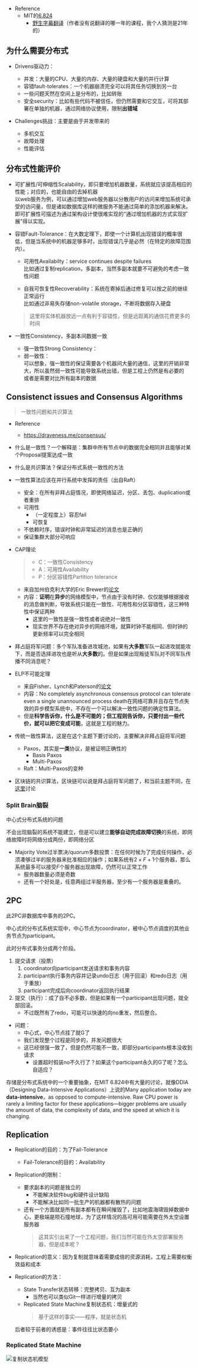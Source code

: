 + Reference
	+ MIT的[6.824](https://pdos.csail.mit.edu/6.824/schedule.html)
		+ [野生字幕翻译](https://mit-public-courses-cn-translatio.gitbook.io/mit6-824/)（作者没有说翻译的哪一年的课程，我个人猜测是21年的）

## 为什么需要分布式

+ Drivens驱动力：
	+ 并发：大量的CPU、大量的内存、大量的硬盘和大量的并行计算
	+ 容错fault-tolerates：一个机器崩溃完全可以将其任务切换到另一台
	+ 一些问题天然在空间上是分布的，比如转账
	+ 安全security：比如有些代码不被信任，但仍然需要和它交互，可将其部署在单独的机器，通过网络协议使用，限制**出错域**

+ Challenges挑战：主要是由于并发带来的
	+ 多机交互
	+ 故障处理
	+ 性能评估

## 分布式性能评价

+ 可扩展性/可伸缩性Scalability，即只要增加机器数量，系统就应该提高相应的性能；对应的，也能自由的去掉机器  
	以web服务为例，可以通过增加web服务器以分散用户的访问来增加系统可承受的访问量，但是诸如数据库这样的微服务不能通过简单的添加机器来解决。即可扩展性可描述为通过架构设计使很难实现的“通过增加机器的方式实现扩展”得以实现。

+ 容错Fault-Tolerance：在大数定理下，即使一个计算机出现错误的概率很低，但是当系统中的机器足够多时，出现错误几乎是必然（在特定的故障范围内）。

	+ 可用性Availabilty：service continues despite failures  
		比如通过复制replication，多副本，当然多副本就要不可避免的考虑一致性问题

	+ 自我可恢复性Recoverability：系统在寄掉后通过修复可以按之前的继续正常运行  
		比如通过非易失存储non-volatile storage，不断将数据存入硬盘

	>这里将实体机器放远一点有利于容错性，但是远距离的通信花费更多的时间

+ 一致性Consistency，多副本间数据一致
	+ 强一致性Strong Consistency：
	+ 弱一致性：  
		可以想象，强一致性的保证需要各个机器间大量的通信，这里的开销非常大，所以虽然弱一致性可能导致系统出错，但是工程上仍然是有必要的  
		或者是需要对比所有副本的数据

## Consistenct issues and Consensus Algorithms
>一致性问题和共识算法

+ Reference
	+ https://draveness.me/consensus/

+ 什么是一致性？一个解释是：集群中所有节点中的数据完全相同并且能够对某个Proposal提案达成一致
+ 什么是共识算法？保证分布式系统一致性的方法

+ 一致性算法应该在并行系统中发挥的责任（出自Raft）
	+ 安全：在所有非拜占庭情况，即使网络延迟，分区、丢包、duplication或者重排
	+ 可用性
		+ （一定程度上）容忍fail
		+ 可恢复
	+ 不依赖时序，错误时钟和非常延迟的消息也是正确的
	+ 保证集群大部分可响应

+ CAP理论
	>+ C：一致性Consistency
	>+ A：可用性Availability
	>+ P：分区容错性Partition tolerance

	+ 来自加州伯克利大学的Eric Brewer的[论文]()
	+ 内容：**证明**在**异步**的网络模型中，节点由于没有时钟、仅仅能够根据接收的消息做判断，导致系统只能在一致性、可用性和分区容错性，这三种特性中保证两种
		+ 这里的一致性是强一致性或者说绝对一致性
		+ 现实世界不存在绝对异步的网络环境，就算时钟不能相同、但时钟的更新频率可以完全相同

+ 拜占庭将军问题：多个军队准备进攻城池，如果有**大多数**军队一起进攻就能攻下，而是否选择进攻也是听从**大多数**的。但是如果出现叛徒军队对不同军队传播不同消息呢？

+ ELP不可能定理
	+ 来自Fisher、Lynch和Paterson的[论文](https://ilyasergey.net/CS6213/_static/02-consensus/flp.pdf)
	+ 内容：No completely asynchronous consensus protocol can tolerate even a single unannounced process death在网络可靠并且存在节点失效的异步模型系统中，不存在一个可以解决一致性问题的确定性算法。
	+ 但是**科学告诉你，什么是不可能的；但工程则告诉你，只要付出一些代价，就可以把它变成可能**，这就是工程的魅力。

+ 传统一致性算法，这是在这个主题下要讨论的，主要解决非拜占庭将军问题
	+ Paxos，其实是**一类**协议，是被证明正确性的
		+ Basis Paxos
		+ Multi-Paxos
	+ Raft：Multi-Paxos的变种

+ 区块链的共识算法，区块链可以说是拜占庭将军问题了，和当前主题不同，在[这里](Interdisciplinary/Web3/README.md)讨论

### Split Brain脑裂

中心式分布式系统的问题

不会出现脑裂的系统不能建立，但是可以建立**能够自动完成故障切换**的系统，即网络故障时将网络分成两份，即网络分区

+ Majority Vote过半票决/quorum多数投票：在任何时候为了完成任何操作，必须凑够过半的服务器来批准相应的操作；如果系统有$2 \times F + 1$个服务器，那么系统最多可以接受$F$个服务器出现故障，仍然可以正常工作
	+ 服务器数量必须是奇数
	+ 还有一个好处是，任意两组过半服务器，至少有一个服务器是重叠的。

## 2PC

此2PC非数据库中事务的2PC。

中心式的分布式系统实现中，中心节点为coordinator，被中心节点调度的其他业务节点为participant。

此时分布式事务分成两个阶段。

1. 提交请求（投票）
	1. coordinator向participant发送请求和事务内容
	2. participant执行事务内容并记录undo日志（用于回滚）和redo日志（用于重放）
	3. participant完成后向coordinator返回执行结果
2. 提交（执行）：成了自不必多数，但是如果有一个participant出现问题，就全部回滚。
	+ 不过既然有了redo，可能可以快速的向no重发，然后整合。

+ 问题：
	+ 中心式，中心节点挂了就G了
	+ 我们发现整个过程是同步的，并发问题很大
	+ 这已经很强一致了，但是仍然可能不一致，即部分participants根本没收到请求
		+ 设置超时假装no不久行了？如果这个participant永久的G了呢？怎么自适应？


存储是分布式系统中的一个重要抽象，在MIT 6.824中有大量的讨论，就像DDIA（Designing Data-Intensive Applications）上说的Many application today are **data-intensive**，as opposed to compute-intensive. Raw CPU power is rarely a limiting factor for these applications—bigger problems are usually the amount of data, the complexity of data, and the speed at which it is changing.

## Replication

+ Replication的目的：为了Fail-Tolerance
	+ Fail-Tolerance的目的：Availability

+ Replication的限制：
	+ 要求副本的问题是独立的
		+ 不能解决软件bug和硬件设计缺陷
		+ 不能解决比如同一批生产的机器都有散热的问题
	+ 还有一个方面就是所有副本都有在瞬间摧毁了，比如地震海啸毁掉数据中心，更极端是陨石撞地球，为了这样情况的高可用可能需要在外太空设置服务器
		>这其实引出来了一个工程问题，我们当然可能在外太空部署服务器，但是成本呢？

+ Replication的意义：因为复制就意味着需要成倍的资源消耗，工程上需要权衡效益和成本

+ Replication的方法：
	+ State Transfer状态转移：完整拷贝、互为副本
		+ 当然也可以类似Git一样进行增量的拷贝
	+ Replicated State Machine复制状态机：增量式的
		>基于这样的事实——程序，就是状态机

	后者较于前者的诱惑是：事件往往比状态要小

### Replicated State Machine

![复制状态机模型](https://cdn.jsdelivr.net/gh/zweix123/CS-notes@master/resource/Distributed-System/复制式状态机架构.png)
